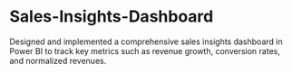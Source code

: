# Sales-Insights-Dashboard
Designed and implemented a comprehensive sales insights dashboard in Power BI to track key metrics such as revenue growth, conversion rates, and normalized revenues.
